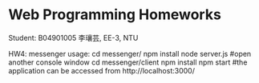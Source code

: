 # Web Programming Homeworks
Student: B04901005 李瓖芸, EE-3, NTU

HW4: messenger
usage:
cd messenger/
npm install
node server.js
#open another console window
cd messenger/client
npm install
npm start
#the application can be accessed from http://localhost:3000/

